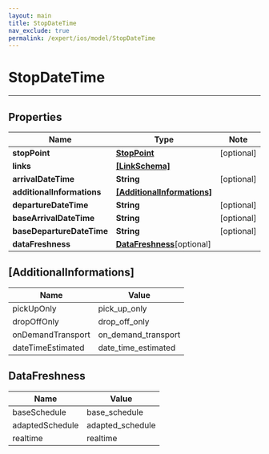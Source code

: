 ```yaml
---
layout: main
title: StopDateTime
nav_exclude: true
permalink: /expert/ios/model/StopDateTime
---
```


# StopDateTime

---

## Properties

Name | Type | Note
---- | ---- | ----
**stopPoint** | [**StopPoint**](StopPoint.md) | [optional] 
**links** | [**[LinkSchema]**](LinkSchema.md) | 
**arrivalDateTime** | **String** | [optional] 
**additionalInformations** | [**[AdditionalInformations]**](#[AdditionalInformations])
**departureDateTime** | **String** | [optional] 
**baseArrivalDateTime** | **String** | [optional] 
**baseDepartureDateTime** | **String** | [optional] 
**dataFreshness** | [**DataFreshness**](#DataFreshness)[optional] 

## [AdditionalInformations]
Name | Value
---- | -----
pickUpOnly | pick_up_only
dropOffOnly | drop_off_only
onDemandTransport | on_demand_transport
dateTimeEstimated | date_time_estimated

## DataFreshness
Name | Value
---- | -----
baseSchedule | base_schedule
adaptedSchedule | adapted_schedule
realtime | realtime

